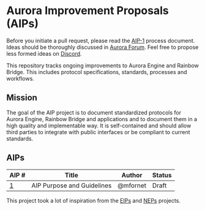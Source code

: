 # Aurora Improvement Proposals (AIPs)

<!-- TODO: Create a proper section on the forum to discuss AIPs or other standards. -->

Before you initiate a pull request, please read the [AIP-1](AIPs/aip-1.md) process document. Ideas should be thoroughly discussed in [Aurora Forum](https://forum.aurora.dev/categories). Feel free to propose less formed ideas on [Discord](https://discord.com/invite/dEFJBz8HQV).

This repository tracks ongoing improvements to Aurora Engine and Rainbow Bridge. This includes protocol specifications, standards, processes and workflows.

## Mission

The goal of the AIP project is to document standardized protocols for Aurora Engine, Rainbow Bridge and applications and to document them in a high quality and implementable way. It is self-contained and should allow third parties to integrate with public interfaces or be compliant to current standards.

## AIPs

| AIP #              | Title                      | Author   | Status |
| ------------------ | -------------------------- | -------- | ------ |
| [1](AIPs/aip-1.md) | AIP Purpose and Guidelines | @mfornet | Draft  |

This project took a lot of inspiration from the [EIPs](https://github.com/ethereum/EIPs/) and [NEPs](https://github.com/near/NEPs/) projects.

<!-- TODO: Kick off Spec section -->
<!-- TODO: Note on Spec vs AIP section -->
<!-- TODO: Build and host website with all AIPs and Spec. See NEPs docosaurus -->
